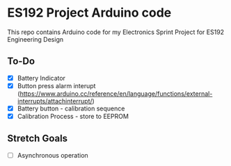 # ES192 Project Arduino code

This repo contains Arduino code for my Electronics Sprint Project for ES192 Engineering Design

## To-Do

- [x] Battery Indicator
- [x] Button press alarm interupt (https://www.arduino.cc/reference/en/language/functions/external-interrupts/attachinterrupt/)
- [x] Battery button - calibration sequence
- [x] Calibration Process - store to EEPROM

## Stretch Goals
- [ ] Asynchronous operation